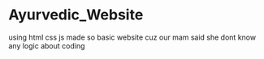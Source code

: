 # Ayurvedic_Website
using html css js
made so basic website cuz our mam said  she dont know any logic about coding